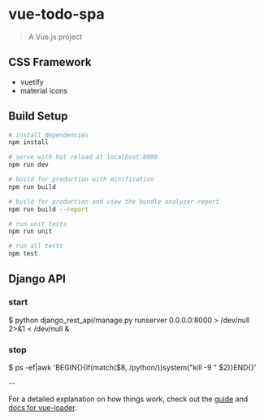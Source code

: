 # vue-todo-spa

> A Vue.js project

## CSS Framework

 - vuetify
 - material icons

## Build Setup

``` bash
# install dependencies
npm install

# serve with hot reload at localhost:8080
npm run dev

# build for production with minification
npm run build

# build for production and view the bundle analyzer report
npm run build --report

# run unit tests
npm run unit

# run all tests
npm test
```

## Django API

### start

$ python django_rest_api/manage.py runserver 0.0.0.0:8000 > /dev/null 2>&1 < /dev/null &

### stop

$ ps -ef|awk 'BEGIN{}{if(match($8, /python/))system("kill -9 " $2)}END{}'

--

For a detailed explanation on how things work, check out the [guide](http://vuejs-templates.github.io/webpack/) and [docs for vue-loader](http://vuejs.github.io/vue-loader).
